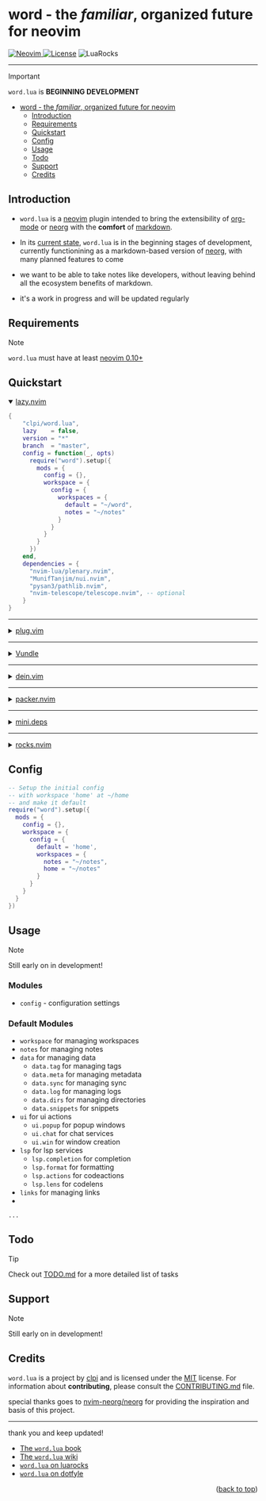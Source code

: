 # word - the _familiar_, organized future for neovim

<a href="https://neovim.io"> ![Neovim](https://img.shields.io/badge/Neovim%200.10+-brightgreen?style=for-the-badge) </a>
<a href="/LICENSE"> ![License](https://img.shields.io/badge/license-GPL%20v3-brightgreen?style=for-the-badge)</a>
![LuaRocks](https://img.shields.io/luarocks/v/clpi/word.lua)

---

> [!Important]
>
> `word.lua` is **BEGINNING DEVELOPMENT**

<!--toc:start-->

- [word - the _familiar_, organized future for neovim](#word-the-familiar-organized-future-for-neovim)
  - [Introduction](#introduction)
  - [Requirements](#requirements)
  - [Quickstart](#quickstart)
  - [Config](#config)
  - [Usage](#usage)
  - [Todo](#todo)
  - [Support](#support)
  - [Credits](#credits)
  <!--toc:end-->

## Introduction

- `word.lua` is a [neovim](#) plugin intended to bring the extensibility of [org-mode](#) or [neorg](github.com/nvim-neorg/neorg) with the **comfort** of [markdown](#).

- In its [current state](#), `word.lua` is in the beginning stages of development, currently functionining as a markdown-based version of [neorg](#), with many planned features to come

- we want to be able to take notes like developers, without leaving behind all the ecosystem benefits of markdown.

- it's a work in progress and will be updated regularly

## Requirements

> [!Note]
>
> `word.lua` must have at least [neovim 0.10+](https://neovim.io)

## Quickstart

<details open>
  <summary>
<a href="#">lazy.nvim</a>
  </summary>

```lua
{
    "clpi/word.lua",
    lazy    = false,
    version = "*"
    branch  = "master",
    config = function(_, opts)
      require("word").setup({
        mods = {
          config = {},
          workspace = {
            config = {
              workspaces = {
                default = "~/word",
                notes = "~/notes"
              }
            }
          }
        }
      })
    end,
    dependencies = {
      "nvim-lua/plenary.nvim",
      "MunifTanjim/nui.nvim",
      "pysan3/pathlib.nvim",
      "nvim-telescope/telescope.nvim", -- optional
    }
}
```

</details>

---

<details>

  <summary>
<a href="#">plug.vim</a>
  </summary>

> [!Caution]
>
> Not yet tested

```vim
Plug "nvim-telescope/telescope.nvim"
Plug "nvim-treesitter/treesitter.nvim"
Plug "nvim-lua/plenary.nvim",
Plug "MunifTanjim/nui.nvim",
Plug "pysan3/pathlib.nvim"
Plug "clpi/word.lua", {
    \ "branch" : "master",
    \ "do"     : ':lua require([[word]]).setup({
    \   mods = {
    \     config = {},
    \     workspace = {
    \       config = {
    \         workspaces = {
    \           default = [[~/wiki]],
    \           notes = [[~/notes]]
    \         }
    \       }
    \     }
    \   }
    \ })'
    \ }
```

</details>

---

<details>
<summary><a href="#">Vundle</a></summary>

> [!Caution]
>
> Not yet tested

```vim
Plugin "pysan3/pathlib.nvim"
Plugin 'nvim-telescope/telescope.nvim'
Plugin "nvim-lua/plenary.nvim",
Plugin "MunifTanjim/nui.nvim",
Plugin 'clpi/word.lua'
```

</details>

---

<details>

  <summary>
<a href="#">dein.vim</a>
  </summary>

> [!Caution]
>
> Not yet tested

```vim
call dein#add("nvim-lua/plenary.nvim")
call dein#add("MunifTanjim/nui.nvim")
call dein#add('pysan3/pathlib.nvim')
call dein#add('nvim-telescope/telescope.nvim')
call dein#add('clpi/word.lua')
```

</details>

---

<details>

  <summary>
<a href="#">packer.nvim</a>
  </summary>

> [!Caution]
>
> Not yet tested

```lua
use {
  "clp/word.lua",
  requires = {
        "nvim-telescope/telescope.nvim",
        "nvim-lua/plenary.nvim",
        "MunifTanjim/nui.nvim",
        "pysan3/pathlib.nvim"
  },
  tag = "*",
  branch = 'master',
  config = function()
      require("word").setup({
        mods = {
          config = {},
          workspace = {
            config = {
              workspaces = {
                notes = "~/notes"
              }
            }
          }
        }
      })
  end,
}
```

</details>

---

<details>

  <summary>
<a href="#">mini.deps</a>
  </summary>

> [!Caution]
>
> Not yet tested

```lua
{
  "clp/word.lua",
}
```

</details>

---

<details>

  <summary>
<a href="#">rocks.nvim</a>
  </summary>

> [!Caution]
>
> Not yet tested

```
:Rocks install mini.lua
```

</details>

## Config

```lua
-- Setup the initial config
-- with workspace 'home' at ~/home
-- and make it default
require("word").setup({
  mods = {
    config = {},
    workspace = {
      config = {
        default = 'home',
        workspaces = {
          notes = "~/notes",
          home = "~/notes"
        }
      }
    }
  }
})
```

## Usage

> [!Note]
>
> Still early on in development!

### Modules

- `config` - configuration settings

### Default Modules

- `workspace` for managing workspaces
- `notes` for managing notes
- `data` for managing data
  - `data.tag` for managing tags
  - `data.meta` for managing metadata
  - `data.sync` for managing sync
  - `data.log` for managing logs
  - `data.dirs` for managing directories
  - `data.snippets` for snippets
- `ui` for ui actions
  - `ui.popup` for popup windows
  - `ui.chat` for chat services
  - `ui.win` for window creation
- `lsp` for lsp services
  - `lsp.completion` for completion
  - `lsp.format` for formatting
  - `lsp.actions` for codeactions
  - `lsp.lens` for codelens
- `links` for managing links
-

`...`

## Todo

> [!Tip]
>
> Check out [TODO.md](./TODO.md) for a more detailed list of tasks

## Support

> [!Note]
>
> Still early on in development!

## Credits

`word.lua` is a project by [clpi](github.com/clpi) and is licensed under the [MIT](./LICENSE) license. For information about **contributing**, please consult the [CONTRIBUTING.md](./CONTRIBUTING.md) file.

special thanks goes to [nvim-neorg/neorg](https://github.com/nvim-neorg/neorg) for providing the inspiration and basis of this project.

---

thank you and keep updated!

- [The `word.lua` book](https://word.cli.st)
- [The `word.lua` wiki](https://github.com/clpi/word.lua/wiki)
- [`word.lua` on luarocks](https://luarocks.org/inits/clpi/word.lua)
- [`word.lua` on dotfyle](https://dotfyle.com/plugins/clpi/word.lua)

<!-- <div align="center"> -->
<p align="right">(<a href="#readme-top">back to top</a>)</p>

<!-- </div> -->

```

```
